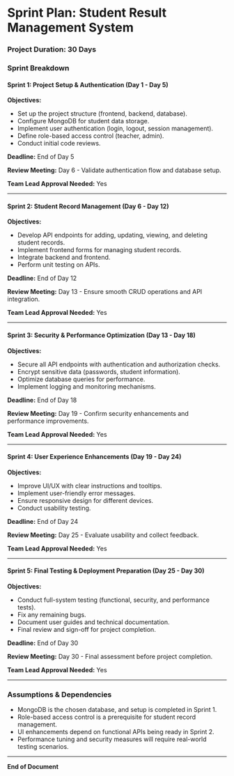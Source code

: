 # Sprint Plan: Student Result Management System

### Project Duration: 30 Days

### Sprint Breakdown

#### **Sprint 1: Project Setup & Authentication (Day 1 - Day 5)**

**Objectives:**

* Set up the project structure (frontend, backend, database).
* Configure MongoDB for student data storage.
* Implement user authentication (login, logout, session management).
* Define role-based access control (teacher, admin).
* Conduct initial code reviews.

**Deadline:** End of Day 5

**Review Meeting:** Day 6 - Validate authentication flow and database setup.

**Team Lead Approval Needed:** Yes

***

#### **Sprint 2: Student Record Management (Day 6 - Day 12)**

**Objectives:**

* Develop API endpoints for adding, updating, viewing, and deleting student records.
* Implement frontend forms for managing student records.
* Integrate backend and frontend.
* Perform unit testing on APIs.

**Deadline:** End of Day 12

**Review Meeting:** Day 13 - Ensure smooth CRUD operations and API integration.

**Team Lead Approval Needed:** Yes

***

#### **Sprint 3: Security & Performance Optimization (Day 13 - Day 18)**

**Objectives:**

* Secure all API endpoints with authentication and authorization checks.
* Encrypt sensitive data (passwords, student information).
* Optimize database queries for performance.
* Implement logging and monitoring mechanisms.

**Deadline:** End of Day 18

**Review Meeting:** Day 19 - Confirm security enhancements and performance improvements.

**Team Lead Approval Needed:** Yes

***

#### **Sprint 4: User Experience Enhancements (Day 19 - Day 24)**

**Objectives:**

* Improve UI/UX with clear instructions and tooltips.
* Implement user-friendly error messages.
* Ensure responsive design for different devices.
* Conduct usability testing.

**Deadline:** End of Day 24

**Review Meeting:** Day 25 - Evaluate usability and collect feedback.

**Team Lead Approval Needed:** Yes

***

#### **Sprint 5: Final Testing & Deployment Preparation (Day 25 - Day 30)**

**Objectives:**

* Conduct full-system testing (functional, security, and performance tests).
* Fix any remaining bugs.
* Document user guides and technical documentation.
* Final review and sign-off for project completion.

**Deadline:** End of Day 30

**Review Meeting:** Day 30 - Final assessment before project completion.

**Team Lead Approval Needed:** Yes

***

### Assumptions & Dependencies

* MongoDB is the chosen database, and setup is completed in Sprint 1.
* Role-based access control is a prerequisite for student record management.
* UI enhancements depend on functional APIs being ready in Sprint 2.
* Performance tuning and security measures will require real-world testing scenarios.

***

**End of Document**
